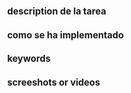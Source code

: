 ## description de la tarea
<!-- descirpcion sobre lo que se pide en la tarea-->

## como se ha implementado
<!-- estructura de clases, patrones:mvvm, etc.-->

## keywords
<!-- palabras relacionadas con los conceptos vistos-->

## screeshots or videos
<!--captura de pantalla de la consola